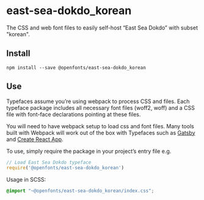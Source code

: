 
# east-sea-dokdo_korean

The CSS and web font files to easily self-host “East Sea Dokdo” with subset "korean".

## Install

`npm install --save @openfonts/east-sea-dokdo_korean`

## Use

Typefaces assume you’re using webpack to process CSS and files. Each typeface
package includes all necessary font files (woff2, woff) and a CSS file with
font-face declarations pointing at these files.

You will need to have webpack setup to load css and font files. Many tools built
with Webpack will work out of the box with Typefaces such as [Gatsby](https://github.com/gatsbyjs/gatsby)
and [Create React App](https://github.com/facebookincubator/create-react-app).

To use, simply require the package in your project’s entry file e.g.

```javascript
// Load East Sea Dokdo typeface
require('@openfonts/east-sea-dokdo_korean')
```

Usage in SCSS:
```scss
@import "~@openfonts/east-sea-dokdo_korean/index.css";
```
